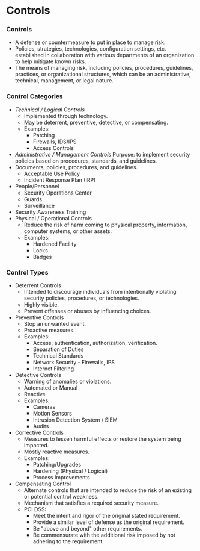 # Controls

### **Controls**

* A defense or countermeasure to put in place to manage risk.
* Policies, strategies, technologies, configuration settings, etc. established in collaboration with various departments of an organization to help mitigate known risks.
* The means of managing risk, including policies, procedures, guidelines, practices, or organizational structures, which can be an administrative, technical, management, or legal nature.

### **Control Categories**

* _Technical / Logical Controls_
  * Implemented through technology.
  * May be deterrent, preventive, detective, or compensating.
  * Examples:
    * Patching
    * Firewalls, IDS/IPS
    * Access Controls
* _Administrative / Management Controls_        Purpose: to implement security policies based on procedures, standards, and guidelines.
* Documents, policies, procedures, and guidelines.
  * Acceptable Use Policy
  * Incident Response Plan \(IRP\)
* People/Personnel
  * Security Operations Center
  * Guards
  * Surveillance
* Security Awareness Training
* Physical / Operational Controls
  * Reduce the risk of harm coming to physical property, information, computer systems, or other assets.
  * Examples:
    * Hardened Facility
    * Locks
    * Badges

### **Control Types**

* Deterrent Controls
  * Intended to discourage individuals from intentionally violating security policies, procedures, or technologies.
  * Highly visible.
  * Prevent offenses or abuses by influencing choices.
* Preventive Controls
  * Stop an unwanted event.
  * Proactive measures.
  * Examples:
    * Access, authentication, authorization, verification.
    * Separation of Duties
    * Technical Standards
    * Network Security - Firewalls, IPS
    * Internet Filtering
* Detective Controls
  * Warning of anomalies or violations.
  * Automated or Manual
  * Reactive
  * Examples:
    * Cameras
    * Motion Sensors
    * Intrusion Detection System / SIEM
    * Audits
* Corrective Controls
  * Measures to lessen harmful effects or restore the system being impacted.
  * Mostly reactive measures.
  * Examples:
    * Patching/Upgrades
    * Hardening \(Physical / Logical\)
    * Process Improvements
* Compensating Control
  * Alternate controls that are intended to reduce the risk of an existing or potential control weakness.
  * Mechanism that satisfies a required security measure.
  * PCI DSS:
    * Meet the intent and rigor of the original stated requirement.
    * Provide a similar level of defense as the original requirement.
    * Be "above and beyond" other requirements.
    * Be commensurate with the additional risk imposed by not adhering to the requirement.



